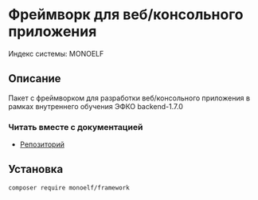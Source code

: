 Фреймворк для веб/консольного приложения 
=======================================
Индекс системы: MONOELF

## Описание

Пакет с фреймворком для разработки веб/консольного приложения в рамках внутреннего обучения ЭФКО backend-1.7.0

### Читать вместе с документацией

- [Репозиторий](https://github.com/Monoelf/Framework)

## Установка

`composer require monoelf/framework`
